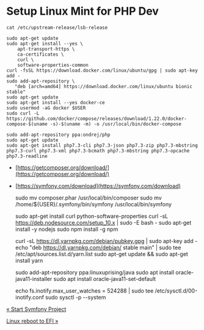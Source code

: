 # Setup Linux Mint for PHP Dev

    cat /etc/upstream-release/lsb-release

    sudo apt-get update
    sudo apt-get install --yes \
        apt-transport-https \
        ca-certificates \
        curl \
        software-properties-common
    curl -fsSL https://download.docker.com/linux/ubuntu/gpg | sudo apt-key add -
    sudo add-apt-repository \
       "deb [arch=amd64] https://download.docker.com/linux/ubuntu bionic stable"
    sudo apt-get update
    sudo apt-get install --yes docker-ce
    sudo usermod -aG docker $USER
    sudo curl -L https://github.com/docker/compose/releases/download/1.22.0/docker-compose-$(uname -s)-$(uname -m) -o /usr/local/bin/docker-compose

    sudo add-apt-repository ppa:ondrej/php
    sudo apt-get update
    sudo apt-get install php7.3-cli php7.3-json php7.3-zip php7.3-mbstring php7.3-curl php7.3-xml php7.3-bcmath php7.3-mbstring php7.3-opcache php7.3-readline

*   [https://getcomposer.org/download/](https://getcomposer.org/download/)
*   [https://symfony.com/download](https://symfony.com/download)

    sudo mv composer.phar /usr/local/bin/composer
    sudo mv /home/${USER}/.symfony/bin/symfony /usr/local/bin/symfony

    sudo apt-get install curl python-software-properties
    curl -sL https://deb.nodesource.com/setup_10.x | sudo -E bash -
    sudo apt-get install -y nodejs
    sudo npm install -g npm

    curl -sL https://dl.yarnpkg.com/debian/pubkey.gpg | sudo apt-key add -
    echo "deb https://dl.yarnpkg.com/debian/ stable main" | sudo tee /etc/apt/sources.list.d/yarn.list
    sudo apt-get update && sudo apt-get install yarn

    sudo add-apt-repository ppa:linuxuprising/java
    sudo apt install oracle-java11-installer
    sudo apt install oracle-java11-set-default

    echo fs.inotify.max_user_watches = 524288 | sudo tee /etc/sysctl.d/00-inotify.conf
    sudo sysctl -p --system

[« Start Symfony Project](start-symfony-project.html)

[Linux reboot to EFI »](linux-reboot-to-efi.html)


